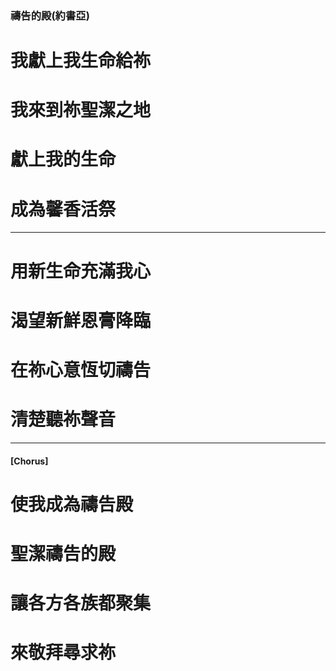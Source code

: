 ### 禱告的殿(約書亞)
# 我獻上我生命給祢
# 我來到祢聖潔之地
# 獻上我的生命
# 成為馨香活祭

---

# 用新生命充滿我心
# 渴望新鮮恩膏降臨
# 在祢心意恆切禱告
# 清楚聽祢聲音

--- 

#### [Chorus]
# 使我成為禱告殿
# 聖潔禱告的殿
# 讓各方各族都聚集
# 來敬拜尋求祢
